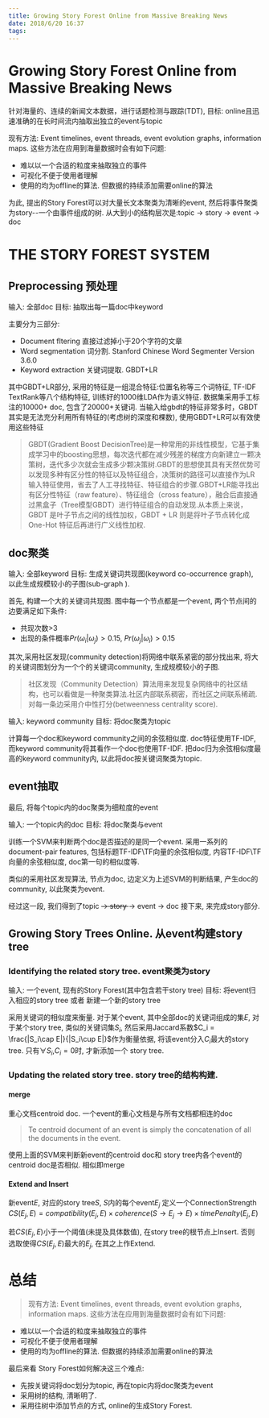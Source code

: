 ```yaml
---
title: Growing Story Forest Online from Massive Breaking News
date: 2018/6/20 16:37
tags: 
---
```


# Growing Story Forest Online from Massive Breaking News

针对海量的、连续的新闻文本数据，进行话题检测与跟踪(TDT), 目标: online且迅速准确的在长时间流内抽取出独立的event与topic

<!-- more -->

现有方法: Event timelines, event threads, event evolution graphs, information maps. 这些方法在应用到海量数据时会有如下问题:
 - 难以以一个合适的粒度来抽取独立的事件
 - 可视化不便于使用者理解 
 - 使用的均为offline的算法. 但数据的持续添加需要online的算法

为此, 提出的Story Forest可以对大量长文本聚类为清晰的event, 然后将事件聚类为story--一个由事件组成的树. 
从大到小的结构层次是:topic → story → event → doc


# THE STORY FOREST SYSTEM

## Preprocessing 预处理

输入: 全部doc
目标: 抽取出每一篇doc中keyword

主要分为三部分:
 - Document fltering 直接过滤掉小于20个字符的文章
 - Word segmentation 词分割. Stanford Chinese Word Segmenter Version 3.6.0
 - Keyword extraction 关键词提取. GBDT+LR  

其中GBDT+LR部分, 采用的特征是一组混合特征:位置名称等三个词特征, TF-IDF TextRank等八个结构特征, 训练好的1000维LDA作为语义特征. 数据集采用手工标注的10000+ doc, 包含了20000+关键词. 当输入给gbdt的特征非常多时，GBDT其实是无法充分利用所有特征的(考虑树的深度和棵数), 使用GBDT+LR可以有效使用这些特征

> GBDT(Gradient Boost DecisionTree)是一种常用的非线性模型，它基于集成学习中的boosting思想，每次迭代都在减少残差的梯度方向新建立一颗决策树，迭代多少次就会生成多少颗决策树.GBDT的思想使其具有天然优势可以发现多种有区分性的特征以及特征组合，决策树的路径可以直接作为LR输入特征使用，省去了人工寻找特征、特征组合的步骤.GBDT+LR能寻找出有区分性特征（raw feature）、特征组合（cross feature），融合后直接通过黑盒子（Tree模型GBDT）进行特征组合的自动发现.从本质上来说，GBDT 是叶子节点之间的线性加权，GBDT + LR 则是将叶子节点转化成 One-Hot 特征后再进行广义线性加权.
 
## doc聚类

输入: 全部keyword
目标: 生成关键词共现图(keyword co-occurrence graph), 以此生成规模较小的子图(sub-graph
).

首先, 构建一个大的关键词共现图. 图中每一个节点都是一个event, 两个节点间的边要满足如下条件:
 - 共现次数>3
 - 出现的条件概率$Pr(\omega _i|\omega _j)>0.15$, $Pr(\omega _j|\omega _i)>0.15$



其次,采用社区发现(community detection)将网络中联系紧密的部分找出来, 将大的关键词图划分为一个个的关键词community, 生成规模较小的子图.

> 社区发现（Community Detection）算法用来发现复杂网络中的社区结构，也可以看做是一种聚类算法.社区内部联系稠密，而社区之间联系稀疏. 对每一条边采用介中性打分(betweenness centrality score).



输入: keyword community
目标: 将doc聚类为topic

计算每一个doc和keyword community之间的余弦相似度. doc特征使用TF-IDF, 而keyword community将其看作一个doc也使用TF-IDF. 把doc归为余弦相似度最高的keyword community内, 以此将doc按关键词聚类为topic.



## event抽取

最后,  将每个topic内的doc聚类为细粒度的event


输入: 一个topic内的doc
目标: 将doc聚类与event

训练一个SVM来判断两个doc是否描述的是同一个event. 采用一系列的document-pair features, 包括标题TF-IDF\TF向量的余弦相似度, 内容TF-IDF\TF向量的余弦相似度, doc第一句的相似度等. 

类似的采用社区发现算法, 节点为doc, 边定义为上述SVM的判断结果, 产生doc的community, 以此聚类为event.


经过这一段, 我们得到了topic <del>  → story </del> → event → doc
接下来, 来完成story部分.

## Growing Story Trees Online. 从event构建story tree

###  Identifying the related story tree.  event聚类为story

输入: 一个event, 现有的Story Forest(其中包含若干story tree)
目标: 将event归入相应的story tree 或者 新建一个新的story tree

采用关键词的相似度来衡量. 对于某个event, 其中全部doc的关键词组成的集$E$, 对于某个story tree, 类似的关键词集$S_i$, 然后采用Jaccard系数$C_i = \frac{|S_i\cap E|}{|S_i\cup E|}$作为衡量依据, 将该event分入$C_i$最大的story tree. 
只有$\forall S_i,$$C_i =0$时, 才新添加一个 story tree.

###  Updating the related story tree.   story tree的结构构建.

#### merge

重心文档centroid doc. 一个event的重心文档是与所有文档都相连的doc
 > Te centroid document of an event is simply the concatenation of all the documents in the event.

使用上面的SVM来判断新event的centroid doc和 story tree内各个event的centroid doc是否相似. 相似即merge

#### Extend and Insert 
 
新event$E$, 对应的story tree$S$, $S$内的每个event$E_j$
定义一个ConnectionStrength  $CS(E_j, E) = compatibility(E_j,E) \times coherence(S→E_j→E) \times timePenalty(E_j ,E)$

若$CS(E_j, E)$小于一个阈值(未提及具体数值), 在story tree的根节点上Insert.
否则选取使得$CS(E_j, E)$最大的$E_j$, 在其之上作Extend.

# 总结

>现有方法: Event timelines, event threads, event evolution graphs, information maps. 这些方法在应用到海量数据时会有如下问题:
 - 难以以一个合适的粒度来抽取独立的事件
 - 可视化不便于使用者理解 
 - 使用的均为offline的算法. 但数据的持续添加需要online的算法

最后来看 Story Forest如何解决这三个难点:
 - 先按关键词将doc划分为topic, 再在topic内将doc聚类为event
 - 采用树的结构, 清晰明了.
 - 采用往树中添加节点的方式, online的生成Story Forest.
 